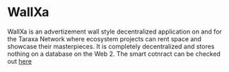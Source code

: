 # WallXa

WallXa is an advertizement wall style decentralized application on and for the Taraxa Network where ecosystem projects can rent space and showcase their masterpieces. It is completely decentralized and stores nothing on a database on the Web 2. The smart cotnract can be checked out [here](https://github.com/harshnambiar/wallxa_contract)
